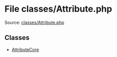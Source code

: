 File classes/Attribute.php
=========

Source: [classes/Attribute.php](https://github.com/PrestaShop/PrestaShop/blob/1.6.1.2/classes/Attribute.php)


Classes
-------

* [AttributeCore](class.AttributeCore.md)

